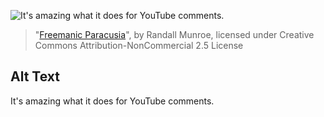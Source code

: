 ![It's amazing what it does for YouTube comments.](https://imgs.xkcd.com/comics/freemanic_paracusia.png)
> "[Freemanic Paracusia](https://xkcd.com/462/)", by Randall Munroe, licensed under Creative Commons Attribution-NonCommercial 2.5 License

## Alt Text
It's amazing what it does for YouTube comments.
